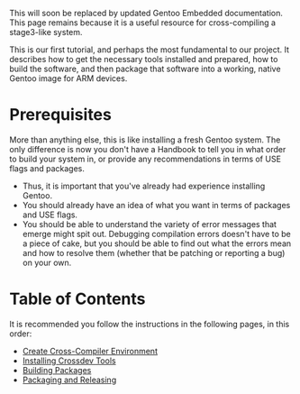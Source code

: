 This will soon be replaced by updated Gentoo Embedded documentation. This page remains because it is a useful resource for cross-compiling a stage3-like system.

This is our first tutorial, and perhaps the most fundamental to our project. It describes how to get the necessary tools installed and prepared, how to build the software, and then package that software into a working, native Gentoo image for ARM devices.

Prerequisites
=============
More than anything else, this is like installing a fresh Gentoo system. The only difference is now you don't have a Handbook to tell you in what order to build your system in, or provide any recommendations in terms of USE flags and packages.

* Thus, it is important that you've already had experience installing Gentoo.
* You should already have an idea of what you want in terms of packages and USE flags.
* You should be able to understand the variety of error messages that emerge might spit out. Debugging compilation errors doesn't have to be a piece of cake, but you should be able to find out what the errors mean and how to resolve them (whether that be patching or reporting a bug) on your own.

Table of Contents
=================
It is recommended you follow the instructions in the following pages, in this order:
* [Create Cross-Compiler Environment](create-cross-compiler-environment.md)
* [Installing Crossdev Tools](installing-crossdev-tools.md)
* [Building Packages](building-packages.md)
* [Packaging and Releasing](packaging-and-releasing.md)

